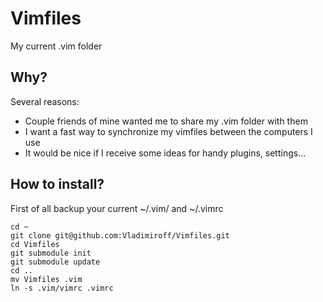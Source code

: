 # Vimfiles

My current .vim folder

## Why?

Several reasons:

* Couple friends of mine wanted me to share my .vim folder with them
* I want a fast way to synchronize my vimfiles between the computers I use
* It would be nice if I receive some ideas for handy plugins, settings...

## How to install?

First of all backup your current ~/.vim/ and ~/.vimrc


    cd ~
    git clone git@github.com:Vladimiroff/Vimfiles.git
    cd Vimfiles
    git submodule init
    git submodule update
    cd ..
    mv Vimfiles .vim
    ln -s .vim/vimrc .vimrc
